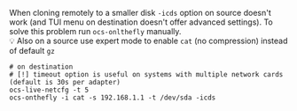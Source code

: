 When cloning remotely to a smaller disk `-icds` option on source doesn't work (and TUI menu
on destination doesn't offer advanced settings). To solve this problem run `ocs-onlthefly` manually.<br>
:bulb: Also on a source use expert mode to enable `cat` (no compression) instead of default `gz`
```shell
# on destination
# [!] timeout option is useful on systems with multiple network cards (default is 30s per adapter)
ocs-live-netcfg -t 5
ocs-onthefly -i cat -s 192.168.1.1 -t /dev/sda -icds
```
